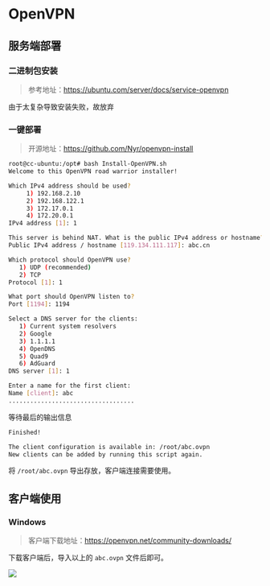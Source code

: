 # OpenVPN
## 服务端部署
### 二进制包安装
> 参考地址：https://ubuntu.com/server/docs/service-openvpn

由于太复杂导致安装失败，故放弃

### 一键部署
> 开源地址：https://github.com/Nyr/openvpn-install

```bash
root@cc-ubuntu:/opt# bash Install-OpenVPN.sh
Welcome to this OpenVPN road warrior installer!

Which IPv4 address should be used?
     1) 192.168.2.10
     2) 192.168.122.1
     3) 172.17.0.1
     4) 172.20.0.1
IPv4 address [1]: 1

This server is behind NAT. What is the public IPv4 address or hostname?
Public IPv4 address / hostname [119.134.111.117]: abc.cn

Which protocol should OpenVPN use?
   1) UDP (recommended)
   2) TCP
Protocol [1]: 1

What port should OpenVPN listen to?
Port [1194]: 1194

Select a DNS server for the clients:
   1) Current system resolvers
   2) Google
   3) 1.1.1.1
   4) OpenDNS
   5) Quad9
   6) AdGuard
DNS server [1]: 1

Enter a name for the first client:
Name [client]: abc
...................................
```

等待最后的输出信息

```bash
Finished!

The client configuration is available in: /root/abc.ovpn
New clients can be added by running this script again.
```

将 `/root/abc.ovpn` 导出存放，客户端连接需要使用。

## 客户端使用
### Windows

> 客户端下载地址：https://openvpn.net/community-downloads/

下载客户端后，导入以上的 `abc.ovpn` 文件后即可。


![](/media/202306/2023-06-13_132000_5357670.6487410347898129.png)